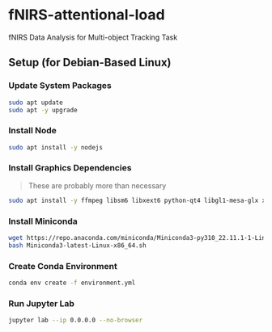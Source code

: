# fNIRS-attentional-load
fNIRS Data Analysis for Multi-object Tracking Task

## Setup (for Debian-Based Linux)

### Update System Packages

``` sh
sudo apt update
sudo apt -y upgrade
```

### Install Node

``` sh
sudo apt install -y nodejs
```

### Install Graphics Dependencies

> These are probably more than necessary

``` sh
sudo apt install -y ffmpeg libsm6 libxext6 python-qt4 libgl1-mesa-glx xvfb
```

### Install Miniconda

``` sh
wget https://repo.anaconda.com/miniconda/Miniconda3-py310_22.11.1-1-Linux-x86_64.sh
bash Miniconda3-latest-Linux-x86_64.sh
```

### Create Conda Environment

``` sh
conda env create -f environment.yml
```

### Run Jupyter Lab

``` sh
jupyter lab --ip 0.0.0.0 --no-browser
```
